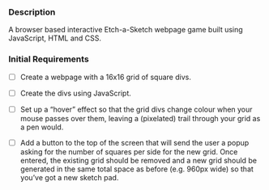 ### Description

A browser based interactive Etch-a-Sketch webpage game built using JavaScript, HTML and CSS.

### Initial Requirements

- [ ] Create a webpage with a 16x16 grid of square divs.
- [ ] Create the divs using JavaScript. 
- [ ] Set up a “hover” effect so that the grid divs change colour when your mouse passes over them, leaving a (pixelated) trail through your grid as a pen would.
- [ ] Add a button to the top of the screen that will send the user a popup asking for the number of squares per side for the new grid. Once entered, the existing grid should be removed and a new grid should be generated in the same total space as before (e.g. 960px wide) so that you’ve got a new sketch pad. 

